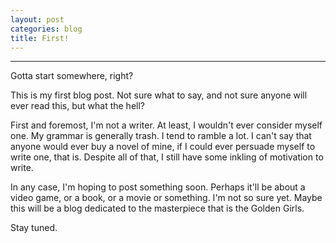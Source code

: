 ```yaml
---
layout: post
categories: blog
title: First!
---
```

------

Gotta start somewhere, right?

This is my first blog post. Not sure what to say, and not sure anyone will ever read this, but what the hell? 

First and foremost, I'm not a writer. At least, I wouldn't ever consider myself one. My grammar is generally trash. I tend to ramble a lot. I can't say that anyone would ever buy a novel of mine, if I could ever persuade myself to write one, that is. Despite all of that, I still have some inkling of motivation to write. 

In any case, I'm hoping to post something soon. Perhaps it'll be about a video game, or a book, or a movie or something. I'm not so sure yet. Maybe this will be a blog dedicated to the masterpiece that is the Golden Girls. 

Stay tuned.